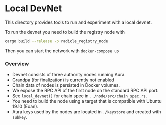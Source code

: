 Local DevNet
============

This directory provides tools to run and experiment with a local devnet.

To run the devnet you need to build the registry node with
```bash
cargo build --release -p radicle_registry_node
```
Then you can start the network with `docker-compose up`

### Overview

* Devnet consists of three authority nodes running Aura.
* Grandpa (for finalization) is currently not enabled
* Chain data of nodes is persisted in Docker volumes.
* We expose the RPC API of the first node on the standard RPC API port.
* See `local_devnet()` for chain spec in `../node/src/chain_spec.rs`.
* You need to build the node using a target that is compatible with Ubuntu 19.10
  (Eoan).
* Aura keys used by the nodes are located in `./keystore` and created with
  `subkey`.
